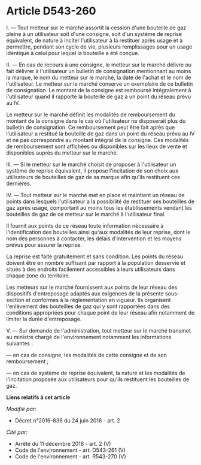 # Article D543-260

I. ― Tout metteur sur le marché assortit la cession d'une bouteille de gaz pleine à un utilisateur soit d'une consigne, soit
d'un système de reprise équivalent, de nature à inciter l'utilisateur à la restituer après usage et à permettre, pendant son
cycle de vie, plusieurs remplissages pour un usage identique à celui pour lequel la bouteille a été conçue.

II. ― En cas de recours à une consigne, le metteur sur le marché délivre ou fait délivrer à l'utilisateur un bulletin de
consignation mentionnant au moins la marque, le nom du metteur sur le marché, la date de l'achat et le nom de l'utilisateur.
Le metteur sur le marché conserve un exemplaire de ce bulletin de consignation. Le montant de la consigne est remboursé
intégralement à l'utilisateur quand il rapporte la bouteille de gaz à un point du réseau prévu au IV.

Le metteur sur le marché définit les modalités de remboursement du montant de la consigne dans le cas où l'utilisateur ne
disposerait plus du bulletin de consignation. Ce remboursement peut être fait après que l'utilisateur a restitué la bouteille
de gaz dans un point du réseau prévu au IV et ne pas correspondre au montant intégral de la consigne. Ces modalités de
remboursement sont affichées ou disponibles sur les lieux de vente et disponibles auprès du metteur sur le marché.

III. ― Si le metteur sur le marché choisit de proposer à l'utilisateur un système de reprise équivalent, il propose
l'incitation de son choix aux utilisateurs de bouteilles de gaz de sa marque afin qu'ils restituent ces dernières.

IV. ― Tout metteur sur le marché met en place et maintient un réseau de points dans lesquels l'utilisateur a la possibilité
de restituer ses bouteilles de gaz après usage, comportant au moins tous les établissements vendant les bouteilles de gaz de
ce metteur sur le marché à l'utilisateur final.

Il fournit aux points de ce réseau toute information nécessaire à l'identification des bouteilles ainsi qu'aux modalités de
leur reprise, dont le nom des personnes à contacter, les délais d'intervention et les moyens prévus pour assurer la
reprise.  

La reprise est faite gratuitement et sans condition. Les points du réseau doivent être en nombre suffisant par rapport à la
population desservie et situés à des endroits facilement accessibles à leurs utilisateurs dans chaque zone du territoire.

Les metteurs sur le marché fournissent aux points de leur réseau des dispositifs d'entreposage adaptés aux exigences de la
présente sous-section et conformes à la réglementation en vigueur. Ils organisent l'enlèvement des bouteilles de gaz qui y
sont rapportées dans des conditions appropriées pour chaque point de leur réseau afin notamment de limiter la durée
d'entreposage.

V. ― Sur demande de l'administration, tout metteur sur le marché transmet au ministre chargé de l'environnement notamment les
informations suivantes :

― en cas de consigne, les modalités de cette consigne et de son remboursement ;

― en cas de système de reprise équivalent, la nature et les modalités de l'incitation proposée aux utilisateurs pour qu'ils
restituent les bouteilles de gaz.

**Liens relatifs à cet article**

_Modifié par_:

  - Décret n°2016-836 du 24 juin 2016 - art. 2

_Cité par_:

  - Arrêté du 11 décembre 2018 - art. 2 (V)
  - Code de l'environnement - art. D543-261 (V)
  - Code de l'environnement - art. R543-270 (V)
